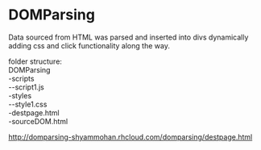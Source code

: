 # DOMParsing
Data sourced from HTML was parsed and inserted into divs dynamically adding css and click functionality along the way.  

folder structure:  
DOMParsing  
-scripts  
--script1.js  
-styles  
--style1.css  
-destpage.html  
-sourceDOM.html  

http://domparsing-shyammohan.rhcloud.com/domparsing/destpage.html
